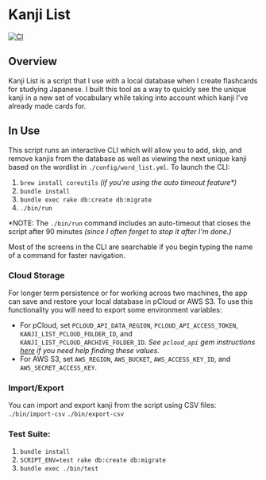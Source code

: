 # Kanji List

[![CI](https://github.com/jhunschejones/Language-Learning-Tools/actions/workflows/ci.yml/badge.svg?branch=main)](https://github.com/jhunschejones/Language-Learning-Tools/actions/workflows/ci.yml)

## Overview
Kanji List is a script that I use with a local database when I create flashcards for studying Japanese. I built this tool as a way to quickly see the unique kanji in a new set of vocabulary while taking into account which kanji I've already made cards for.

## In Use
This script runs an interactive CLI which will allow you to add, skip, and remove kanjis from the database as well as viewing the next unique kanji based on the wordlist in `./config/word_list.yml`. To launch the CLI:
1. `brew install coreutils` _(if you're using the auto timeout feature*)_
2. `bundle install`
3. `bundle exec rake db:create db:migrate`
4.  `./bin/run`

*NOTE: The `./bin/run` command includes an auto-timeout that closes the script after 90 minutes _(since I often forget to stop it after I'm done.)_

Most of the screens in the CLI are searchable if you begin typing the name of a command for faster navigation.

### Cloud Storage
For longer term persistence or for working across two machines, the app can save and restore your local database in pCloud or AWS S3. To use this functionality you will need to export some environment variables:
* For pCloud, set `PCLOUD_API_DATA_REGION`, `PCLOUD_API_ACCESS_TOKEN`, `KANJI_LIST_PCLOUD_FOLDER_ID`, and `KANJI_LIST_PCLOUD_ARCHIVE_FOLDER_ID`. _See `pcloud_api` gem instructions [here](https://github.com/jhunschejones/pcloud_api) if you need help finding these values._
* For AWS S3, set `AWS_REGION`, `AWS_BUCKET`, `AWS_ACCESS_KEY_ID`, and `AWS_SECRET_ACCESS_KEY`.

### Import/Export
You can import and export kanji from the script using CSV files:
`./bin/import-csv`
`./bin/export-csv`

### Test Suite:
1. `bundle install`
2. `SCRIPT_ENV=test rake db:create db:migrate`
3. `bundle exec ./bin/test`

